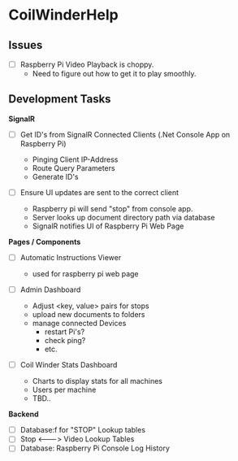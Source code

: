# CoilWinderHelp

## Issues

- [ ] Raspberry Pi Video Playback is choppy.
    - Need to figure out how to get it to play smoothly.

## Development Tasks

**SignalR**

- [ ] Get ID's from SignalR Connected Clients (.Net Console App on Raspberry Pi)
    - Pinging Client IP-Address
    - Route Query Parameters
    - Generate ID's
  
- [ ] Ensure UI updates are sent to the correct client
  - Raspberry pi will send "stop" from console app.
  - Server looks up document directory path via database
  - SignalR notifies UI of Raspberry Pi Web Page

**Pages / Components**

- [ ] Automatic Instructions Viewer
  - used for raspberry pi web page
  
- [ ] Admin Dashboard
  - Adjust <key, value> pairs for stops 
  - upload new documents to folders
  - manage connected Devices
    - restart Pi's? 
    - check ping? 
    - etc.
    
- [ ] Coil Winder Stats Dashboard 
  - Charts to display stats for all machines
  - Users per machine
  - TBD..

**Backend**

- [ ] Database:f for "STOP" Lookup tables
- [ ] Stop <---> Video Lookup Tables
- [ ] Database: Raspberry Pi Console Log History 
